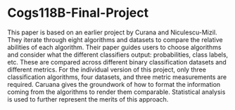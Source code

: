 # Cogs118B-Final-Project
This paper is based on an earlier project by Curana and Niculescu-Mizil. They iterate through eight algorithms and datasets to compare the relative abilities of each algorithm. Their paper guides users to choose algorithms and consider what the different classifiers output: probabilities, class labels, etc. These are compared across different binary classification datasets and different metrics. For the individual version of this project, only three classification algorithms, four datasets, and three metric measurements are required. Caruana gives the groundwork of how to format the information coming from the algorithms to render them comparable. Statistical analysis is used to further represent the merits of this approach.
